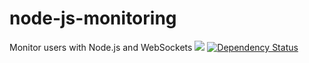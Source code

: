 # node-js-monitoring
Monitor users with Node.js and WebSockets <a href="https://travis-ci.org/xeqtor/node-js-monitoring"><img src="https://travis-ci.org/xeqtor/node-js-monitoring.svg?branch=master"/></a>  [![Dependency Status](https://gemnasium.com/xeqtor/node-js-monitoring.svg)](https://gemnasium.com/xeqtor/node-js-monitoring)





